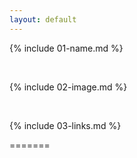 ```yaml
---
layout: default
---
```


{% include 01-name.md %}


<br>

{% include 02-image.md %}

<br>

{% include 03-links.md %}

=======
# 

